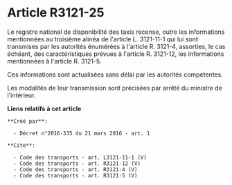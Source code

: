 # Article R3121-25

Le registre national de disponibilité des taxis recense, outre les informations mentionnées au troisième alinéa de l'article
L. 3121-11-1 qui lui sont transmises par les autorités énumérées à l'article R. 3121-4, assorties, le cas échéant, des
caractéristiques prévues à l'article R. 3121-12, les informations mentionnées à l'article R. 3121-5. 

Ces informations sont actualisées sans délai par les autorités compétentes. 

Les modalités de leur transmission sont précisées par arrêté du ministre de l'intérieur.

**Liens relatifs à cet article**

	**Créé par**:

	  - Décret n°2016-335 du 21 mars 2016 - art. 1

	**Cite**:

	  - Code des transports - art. L3121-11-1 (V)
	  - Code des transports - art. R3121-12 (V)
	  - Code des transports - art. R3121-4 (V)
	  - Code des transports - art. R3121-5 (V)
